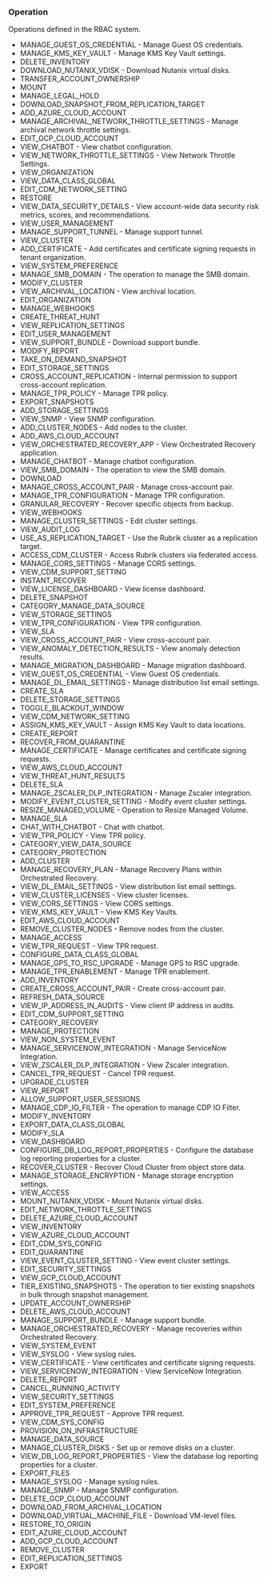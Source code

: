 ### Operation
Operations defined in the RBAC system.

- MANAGE_GUEST_OS_CREDENTIAL - Manage Guest OS credentials.
- MANAGE_KMS_KEY_VAULT - Manage KMS Key Vault settings.
- DELETE_INVENTORY
- DOWNLOAD_NUTANIX_VDISK - Download Nutanix virtual disks.
- TRANSFER_ACCOUNT_OWNERSHIP
- MOUNT
- MANAGE_LEGAL_HOLD
- DOWNLOAD_SNAPSHOT_FROM_REPLICATION_TARGET
- ADD_AZURE_CLOUD_ACCOUNT
- MANAGE_ARCHIVAL_NETWORK_THROTTLE_SETTINGS - Manage archival network throttle settings.
- EDIT_GCP_CLOUD_ACCOUNT
- VIEW_CHATBOT - View chatbot configuration.
- VIEW_NETWORK_THROTTLE_SETTINGS - View Network Throttle Settings.
- VIEW_ORGANIZATION
- VIEW_DATA_CLASS_GLOBAL
- EDIT_CDM_NETWORK_SETTING
- RESTORE
- VIEW_DATA_SECURITY_DETAILS - View account-wide data security risk metrics, scores, and recommendations.
- VIEW_USER_MANAGEMENT
- MANAGE_SUPPORT_TUNNEL - Manage support tunnel.
- VIEW_CLUSTER
- ADD_CERTIFICATE - Add certificates and certificate signing requests in tenant organization.
- VIEW_SYSTEM_PREFERENCE
- MANAGE_SMB_DOMAIN - The operation to manage the SMB domain.
- MODIFY_CLUSTER
- VIEW_ARCHIVAL_LOCATION - View archival location.
- EDIT_ORGANIZATION
- MANAGE_WEBHOOKS
- CREATE_THREAT_HUNT
- VIEW_REPLICATION_SETTINGS
- EDIT_USER_MANAGEMENT
- VIEW_SUPPORT_BUNDLE - Download support bundle.
- MODIFY_REPORT
- TAKE_ON_DEMAND_SNAPSHOT
- EDIT_STORAGE_SETTINGS
- CROSS_ACCOUNT_REPLICATION - Internal permission to support cross-account replication.
- MANAGE_TPR_POLICY - Manage TPR policy.
- EXPORT_SNAPSHOTS
- ADD_STORAGE_SETTINGS
- VIEW_SNMP - View SNMP configuration.
- ADD_CLUSTER_NODES - Add nodes to the cluster.
- ADD_AWS_CLOUD_ACCOUNT
- VIEW_ORCHESTRATED_RECOVERY_APP - View Orchestrated Recovery application.
- MANAGE_CHATBOT - Manage chatbot configuration.
- VIEW_SMB_DOMAIN - The operation to view the SMB domain.
- DOWNLOAD
- MANAGE_CROSS_ACCOUNT_PAIR - Manage cross-account pair.
- MANAGE_TPR_CONFIGURATION - Manage TPR configuration.
- GRANULAR_RECOVERY - Recover specific objects from backup.
- VIEW_WEBHOOKS
- MANAGE_CLUSTER_SETTINGS - Edit cluster settings.
- VIEW_AUDIT_LOG
- USE_AS_REPLICATION_TARGET - Use the Rubrik cluster as a replication target.
- ACCESS_CDM_CLUSTER - Access Rubrik clusters via federated access.
- MANAGE_CORS_SETTINGS - Manage CORS settings.
- VIEW_CDM_SUPPORT_SETTING
- INSTANT_RECOVER
- VIEW_LICENSE_DASHBOARD - View license dashboard.
- DELETE_SNAPSHOT
- CATEGORY_MANAGE_DATA_SOURCE
- VIEW_STORAGE_SETTINGS
- VIEW_TPR_CONFIGURATION - View TPR configuration.
- VIEW_SLA
- VIEW_CROSS_ACCOUNT_PAIR - View cross-account pair.
- VIEW_ANOMALY_DETECTION_RESULTS - View anomaly detection results.
- MANAGE_MIGRATION_DASHBOARD - Manage migration dashboard.
- VIEW_GUEST_OS_CREDENTIAL - View Guest OS credentials.
- MANAGE_DL_EMAIL_SETTINGS - Manage distribution list email settings.
- CREATE_SLA
- DELETE_STORAGE_SETTINGS
- TOGGLE_BLACKOUT_WINDOW
- VIEW_CDM_NETWORK_SETTING
- ASSIGN_KMS_KEY_VAULT - Assign KMS Key Vault to data locations.
- CREATE_REPORT
- RECOVER_FROM_QUARANTINE
- MANAGE_CERTIFICATE - Manage certificates and certificate signing requests.
- VIEW_AWS_CLOUD_ACCOUNT
- VIEW_THREAT_HUNT_RESULTS
- DELETE_SLA
- MANAGE_ZSCALER_DLP_INTEGRATION - Manage Zscaler integration.
- MODIFY_EVENT_CLUSTER_SETTING - Modify event cluster settings.
- RESIZE_MANAGED_VOLUME - Operation to Resize Managed Volume.
- MANAGE_SLA
- CHAT_WITH_CHATBOT - Chat with chatbot.
- VIEW_TPR_POLICY - View TPR policy.
- CATEGORY_VIEW_DATA_SOURCE
- CATEGORY_PROTECTION
- ADD_CLUSTER
- MANAGE_RECOVERY_PLAN - Manage Recovery Plans within Orchestrated Recovery.
- VIEW_DL_EMAIL_SETTINGS - View distribution list email settings.
- VIEW_CLUSTER_LICENSES - View cluster licenses.
- VIEW_CORS_SETTINGS - View CORS settings.
- VIEW_KMS_KEY_VAULT - View KMS Key Vaults.
- EDIT_AWS_CLOUD_ACCOUNT
- REMOVE_CLUSTER_NODES - Remove nodes from the cluster.
- MANAGE_ACCESS
- VIEW_TPR_REQUEST - View TPR request.
- CONFIGURE_DATA_CLASS_GLOBAL
- MANAGE_GPS_TO_RSC_UPGRADE - Manage GPS to RSC upgrade.
- MANAGE_TPR_ENABLEMENT - Manage TPR enablement.
- ADD_INVENTORY
- CREATE_CROSS_ACCOUNT_PAIR - Create cross-account pair.
- REFRESH_DATA_SOURCE
- VIEW_IP_ADDRESS_IN_AUDITS - View client IP address in audits.
- EDIT_CDM_SUPPORT_SETTING
- CATEGORY_RECOVERY
- MANAGE_PROTECTION
- VIEW_NON_SYSTEM_EVENT
- MANAGE_SERVICENOW_INTEGRATION - Manage ServiceNow Integration.
- VIEW_ZSCALER_DLP_INTEGRATION - View Zscaler integration.
- CANCEL_TPR_REQUEST - Cancel TPR request.
- UPGRADE_CLUSTER
- VIEW_REPORT
- ALLOW_SUPPORT_USER_SESSIONS
- MANAGE_CDP_IO_FILTER - The operation to manage CDP IO Filter.
- MODIFY_INVENTORY
- EXPORT_DATA_CLASS_GLOBAL
- MODIFY_SLA
- VIEW_DASHBOARD
- CONFIGURE_DB_LOG_REPORT_PROPERTIES - Configure the database log reporting properties for a cluster.
- RECOVER_CLUSTER - Recover Cloud Cluster from object store data.
- MANAGE_STORAGE_ENCRYPTION - Manage storage encryption settings.
- VIEW_ACCESS
- MOUNT_NUTANIX_VDISK - Mount Nutanix virtual disks.
- EDIT_NETWORK_THROTTLE_SETTINGS
- DELETE_AZURE_CLOUD_ACCOUNT
- VIEW_INVENTORY
- VIEW_AZURE_CLOUD_ACCOUNT
- EDIT_CDM_SYS_CONFIG
- EDIT_QUARANTINE
- VIEW_EVENT_CLUSTER_SETTING - View event cluster settings.
- EDIT_SECURITY_SETTINGS
- VIEW_GCP_CLOUD_ACCOUNT
- TIER_EXISTING_SNAPSHOTS - The operation to tier existing snapshots in bulk through snapshot management.
- UPDATE_ACCOUNT_OWNERSHIP
- DELETE_AWS_CLOUD_ACCOUNT
- MANAGE_SUPPORT_BUNDLE - Manage support bundle.
- MANAGE_ORCHESTRATED_RECOVERY - Manage recoveries within Orchestrated Recovery.
- VIEW_SYSTEM_EVENT
- VIEW_SYSLOG - View syslog rules.
- VIEW_CERTIFICATE - View certificates and certificate signing requests.
- VIEW_SERVICENOW_INTEGRATION - View ServiceNow Integration.
- DELETE_REPORT
- CANCEL_RUNNING_ACTIVITY
- VIEW_SECURITY_SETTINGS
- EDIT_SYSTEM_PREFERENCE
- APPROVE_TPR_REQUEST - Approve TPR request.
- VIEW_CDM_SYS_CONFIG
- PROVISION_ON_INFRASTRUCTURE
- MANAGE_DATA_SOURCE
- MANAGE_CLUSTER_DISKS - Set up or remove disks on a cluster.
- VIEW_DB_LOG_REPORT_PROPERTIES - View the database log reporting properties for a cluster.
- EXPORT_FILES
- MANAGE_SYSLOG - Manage syslog rules.
- MANAGE_SNMP - Manage SNMP configuration.
- DELETE_GCP_CLOUD_ACCOUNT
- DOWNLOAD_FROM_ARCHIVAL_LOCATION
- DOWNLOAD_VIRTUAL_MACHINE_FILE - Download VM-level files.
- RESTORE_TO_ORIGIN
- EDIT_AZURE_CLOUD_ACCOUNT
- ADD_GCP_CLOUD_ACCOUNT
- REMOVE_CLUSTER
- EDIT_REPLICATION_SETTINGS
- EXPORT
